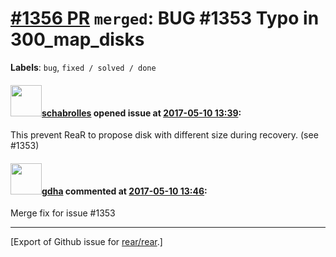 [\#1356 PR](https://github.com/rear/rear/pull/1356) `merged`: BUG \#1353 Typo in 300\_map\_disks
================================================================================================

**Labels**: `bug`, `fixed / solved / done`

#### <img src="https://avatars.githubusercontent.com/u/19491077?u=0021b16ab426902cbe676f6831f41607bbe4d441&v=4" width="50">[schabrolles](https://github.com/schabrolles) opened issue at [2017-05-10 13:39](https://github.com/rear/rear/pull/1356):

This prevent ReaR to propose disk with different size during recovery.
(see \#1353)

#### <img src="https://avatars.githubusercontent.com/u/888633?u=cdaeb31efcc0048d3619651aa18dd4b76e636b21&v=4" width="50">[gdha](https://github.com/gdha) commented at [2017-05-10 13:46](https://github.com/rear/rear/pull/1356#issuecomment-300486721):

Merge fix for issue \#1353

------------------------------------------------------------------------

\[Export of Github issue for
[rear/rear](https://github.com/rear/rear).\]
